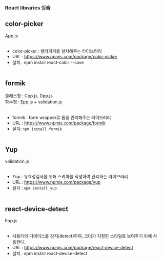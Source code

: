 ### React libraries 실습

## color-picker
App.js <br/><br/>
- color-picker : 컬러피커를 설치해주는 라이브러리 <br>
- URL : https://www.npmjs.com/package/color-picker  <br/>
- 설치 : npm install react-color --save<br/><br/>

## formik
클래스형 : Cpp.js, Dpp.js <br>
함수형 : Epp.js + validation.js  <br/><br/>
- formik : form wrapper로 폼을 관리해주는 라이브러리 <br />
- URL : https://www.npmjs.com/package/formik <br/>
- 설치: `npm install formik` <br/><br/>

## Yup
validation.js <br/><br/>
- Yup : 유효성검사를 위해 스키마를 작성하여 관리하는 라이브러리 <br/>
- URL : https://www.npmjs.com/package/yup <br>
- 설치 : `npm install yup`<br/><br/>

## react-device-detect
Fpp.js<br><br>
- 사용자의 디바이스를 감지(detect)하여, 코더가 지정한 스타일로 보여주기 위해 사용한다.<br>
- URL : https://www.npmjs.com/package/react-device-detect <br>
- 설치 : npm install react-device-detect

 <br/><br/>
